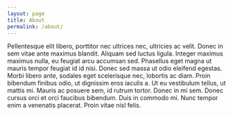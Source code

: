 ```yaml
---
layout: page
title: About
permalink: /about/
---
```


Pellentesque elit libero, porttitor nec ultrices nec, ultricies ac velit. Donec in sem vitae ante maximus blandit. Aliquam sed luctus ligula. Integer maximus maximus nulla, eu feugiat arcu accumsan sed. Phasellus eget magna ut mauris tempor feugiat id id nisi. Donec sed massa ut odio eleifend egestas. Morbi libero ante, sodales eget scelerisque nec, lobortis ac diam. Proin bibendum finibus odio, ut dignissim eros iaculis a. Ut eu vestibulum tellus, ut mattis mi. Mauris ac posuere sem, id rutrum tortor. Donec in mi sem. Donec cursus orci et orci faucibus bibendum. Duis in commodo mi. Nunc tempor enim a venenatis placerat. Proin vitae nisl felis.